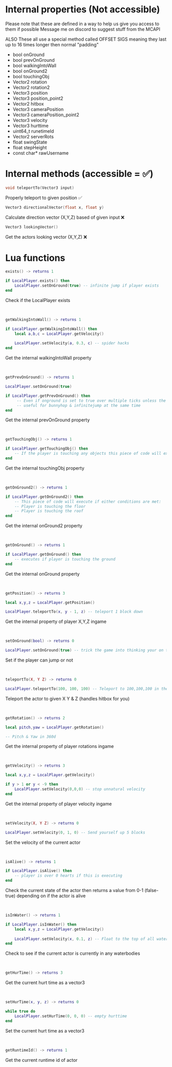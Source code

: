 # Internal properties (Not accessible)

Please note that these are defined in a way to help us give you access to them if possible
Message me on discord to suggest stuff from the MCAPI

ALSO These all use a special method called OFFSET SIGS meaning
they last up to 16 times longer then normal "padding"

- bool onGround
- bool prevOnGround
- bool walkingIntoWall
- bool onGround2
- bool touchingObj
- Vector2 rotation
- Vector2 rotation2
- Vector3 position
- Vector3 position_point2
- Vector2 hitbox
- Vector3 cameraPosition
- Vector3 cameraPosition_point2
- Vector3 velocity
- Vector3 hurttime
- uint64_t runetimeId
- Vector2 serverRots
- float swingState
- float stepHeight
- const char* rawUsername

# Internal methods (accessible = ✅)

```cpp
void teleportTo(Vector3 input)
```
Properly teleport to given position ✅

```cpp
Vector3 directionalVector(float x, float y)
```
Calculate direction vector (X,Y,Z) based of given input ❌

```cpp
Vector3 lookingVector()
```
Get the actors looking vector (X,Y,Z) ❌

# Lua functions

```lua
exists() -> returns 1
```
```lua
if LocalPlayer.exists() then
    LocalPlayer.setOnGround(true) -- infinite jump if player exists
end
```
Check if the LocalPlayer exists

<br/>

```lua
getWalkingIntoWall() -> returns 1
```
```lua
if LocalPlayer.getWalkingIntoWall() then
    local a,b,c = LocalPlayer.getVelocity()
    
    LocalPlayer.setVelocity(a, 0.3, c) -- spider hacks
end
```
Get the internal walkingIntoWall property

<br/>

```lua
getPrevOnGround() -> returns 1
```
```lua
LocalPlayer.setOnGround(true)

if LocalPlayer.getPrevOnGround() then
     -- Even if onground is set to true over multiple ticks unless the player is TRULY on the ground this will stay as false
     -- useful for bunnyhop & infinitejump at the same time
end
```
Get the internal prevOnGround property

<br/>

```lua
getTouchingObj() -> returns 1
```
```lua
if LocalPlayer.getTouchingObj() then
    -- If the player is touching any objects this piece of code will execute
end
```
Get the internal touchingObj property

<br/>

```lua
getOnGround2() -> returns 1
```
```lua
if LocalPlayer.getOnGround2() then
    -- This piece of code will execute if either conditions are met:
    -- Player is touching the floor
    -- Player is touching the roof
end
```
Get the internal onGround2 property

<br/>

```lua
getOnGround() -> returns 1
```
```lua
if LocalPlayer.getOnGround() then
    -- executes if player is touching the ground
end
```
Get the internal onGround property

<br/>

```lua
getPosition() -> returns 3
```
```lua
local x,y,z = LocalPlayer.getPosition()

LocalPlayer.teleportTo(x, y - 1, z) -- teleport 1 block down
```
Get the internal property of player X,Y,Z ingame

<br/>

```lua
setOnGround(bool) -> returns 0
```
```lua
LocalPlayer.setOnGround(true) -- trick the game into thinking your on the ground even if your not
```
Set if the player can jump or not

<br/>

```lua
teleportTo(X, Y Z) -> returns 0
```
```lua
LocalPlayer.teleportTo(100, 100, 100) -- Teleport to 100,100,100 in the world
```
Teleport the actor to given X Y & Z (handles hitbox for you)

<br/>

```lua
getRotation() -> returns 2
```
```lua
local pitch,yaw = LocalPlayer.getRotation()

-- Pitch & Yaw in 360d
```
Get the internal property of player rotations ingame

<br/>

```lua
getVelocity() -> returns 3
```
```lua
local x,y,z = LocalPlayer.getVelocity()

if y > 1 or y < -9 then
    LocalPlayer.setVelocity(0,0,0) -- stop unnatural velocity
end
```
Get the internal property of player velocity ingame

<br/>

```lua
setVelocity(X, Y Z) -> returns 0
```
```lua
LocalPlayer.setVelocity(0, 1, 0) -- Send yourself up 5 blocks 
```
Set the velocity of the current actor

<br/>

```lua
isAlive() -> returns 1
```
```lua
if LocalPlayer.isAlive() then
    -- player is over 0 hearts if this is executing
end
```
Check the current state of the actor then returns a value from 0-1 (false-true) depending on if the actor is alive

<br/>

```lua
isInWater() -> returns 1
```
```lua
if LocalPlayer.isInWater() then
    local x,y,z = LocalPlayer.getVelocity()
    
    LocalPlayer.setVelocity(x, 0.1, z) -- Float to the top of all waterbodies (Excluding lava)
end
```
Check to see if the current actor is currently in any waterbodies

<br/>

```lua
getHurTime() -> returns 3
```
Get the current hurt time as a vector3

<br/>

```lua
setHurTime(x, y, z) -> returns 0
```
```lua
while true do
    LocalPlayer.setHurTime(0, 0, 0) -- empty hurttime
end
```
Set the current hurt time as a vector3

<br/>

```lua
getRuntimeId() -> returns 1
```
Get the current runtime id of actor
